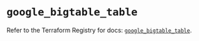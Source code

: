 # `google_bigtable_table`

Refer to the Terraform Registry for docs: [`google_bigtable_table`](https://registry.terraform.io/providers/hashicorp/google/5.17.0/docs/resources/bigtable_table).
